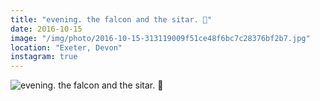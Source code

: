 ```yaml
---
title: "evening. the falcon and the sitar. 🌙"
date: 2016-10-15
image: "/img/photo/2016-10-15-313119009f51ce48f6bc7c28376bf2b7.jpg"
location: "Exeter, Devon"
instagram: true
---
```


![evening. the falcon and the sitar. 🌙](/img/photo/2016-10-15-313119009f51ce48f6bc7c28376bf2b7.jpg)

